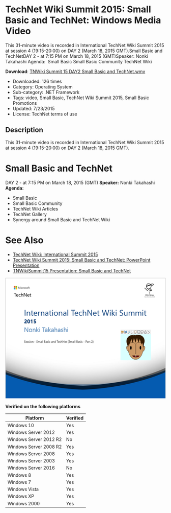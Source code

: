 # TechNet Wiki Summit 2015: Small Basic and TechNet: Windows Media Video

This 31-minute video is recorded in International TechNet Wiki Summit 2015 at session 4 (19:15-20:00) on DAY 2 (March 18, 2015 GMT).Small Basic and TechNetDAY 2 - at 7:15 PM on March 18, 2015 (GMT)Speaker: Nonki Takahashi Agenda:  Small Basic Small Basic Community TechNet Wiki

**Download**: [TNWiki Summit 15 DAY2 Small Basic and TechNet.wmv](https://github.com/nonkit/SBResources/raw/master/draw/TNWiki%20Summit%2015%20DAY2%20Small%20Basic%20and%20TechNet.wmv
)

- Downloaded: 126 times
- Category: Operating System
- Sub-category: .NET Framework
- Tags: video, Small Basic, TechNet Wiki Summit 2015, Small Basic Promotions
- Updated: 7/23/2015
- License: TechNet terms of use

## Description

This 31-minute video is recorded in International TechNet Wiki Summit 2015 at session 4 (19:15-20:00) on DAY 2 (March 18, 2015 GMT).
# Small Basic and TechNet
DAY 2 - at 7:15 PM on March 18, 2015 (GMT)
**Speaker:** Nonki Takahashi 
**Agenda:** 
- Small Basic
- Small Basic Community
- TechNet Wiki Articles
- TechNet Gallery
- Synergy around Small Basic and TechNet Wiki
# See Also
- [TechNet Wiki: International Summit 2015](http://social.technet.microsoft.com/wiki/contents/articles/27932.technet-wiki-international-summit-2015.aspx)
- [TechNet Wiki Summit 2015: Small Basic and TechNet: PowerPoint Presentation](https://gallery.technet.microsoft.com/TechNet-Summit-2015-Small-c5d96bfd)
- [TNWikiSummit15 Presentation: Small Basic and TechNet](http://blogs.technet.com/b/wikininjas/archive/2015/03/25/tnwikisummit15-presentation-small-basic-and-technet.aspx)

![Presentation](TNWiki%20Summit%2015%20Small%20Basic%20and%20TechNet.png)

**Verified on the following platforms**

| Platform | Verified |
| --- | --- |
| Windows 10 | Yes |
| Windows Server 2012 | Yes |
| Windows Server 2012 R2 | No |
| Windows Server 2008 R2 | Yes |
| Windows Server 2008 | Yes |
| Windows Server 2003 | Yes |
| Windows Server 2016 | No |
| Windows 8 | Yes |
| Windows 7 | Yes |
| Windows Vista | Yes |
| Windows XP | Yes |
| Windows 2000 | Yes |
